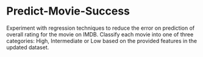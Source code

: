 # Predict-Movie-Success
Experiment with regression techniques to reduce the error on prediction of  overall rating for the movie on IMDB. Classify each movie into one of three categories: High, Intermediate or Low based on the provided features in the updated dataset.
